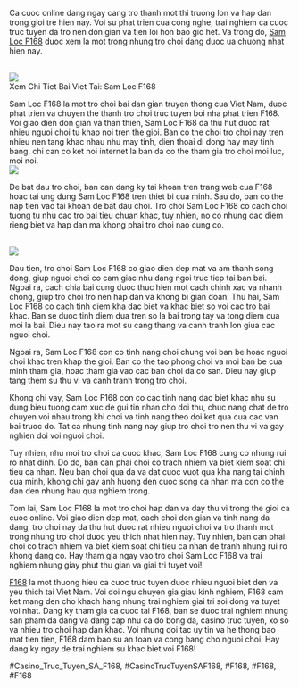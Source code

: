 <p>
        Ca cuoc online dang ngay cang tro thanh mot thi truong lon va hap dan trong gioi tre hien nay. Voi su phat trien cua cong nghe, trai nghiem ca cuoc truc tuyen da tro nen don gian va tien loi hon bao gio het. Va trong do, <a href="https://f168.onl/sam-loc/">Sam Loc F168</a> duoc xem la mot trong nhung tro choi dang duoc ua chuong nhat hien nay.
    </p><br><img src="https://shopifydev.io/wp-content/uploads/2025/02/ban-ca.png"></br>
Xem Chi Tiet Bai Viet Tai: Sam Loc F168<p>
        Sam Loc F168 la mot tro choi bai dan gian truyen thong cua Viet Nam, duoc phat trien va chuyen the thanh tro choi truc tuyen boi nha phat trien F168. Voi giao dien don gian va than thien, Sam Loc F168 da thu hut duoc rat nhieu nguoi choi tu khap noi tren the gioi. Ban co the choi tro choi nay tren nhieu nen tang khac nhau nhu may tinh, dien thoai di dong hay may tinh bang, chi can co ket noi internet la ban da co the tham gia tro choi moi luc, moi noi.
    <br><img src="https://shopifydev.io/wp-content/uploads/2025/02/dich-vu-cham-soc-khach-hang-chuyen-nghiep.jpg"></br><p>
        De bat dau tro choi, ban can dang ky tai khoan tren trang web cua F168 hoac tai ung dung Sam Loc F168 tren thiet bi cua minh. Sau do, ban co the nap tien vao tai khoan de bat dau choi. Tro choi Sam Loc F168 co cach choi tuong tu nhu cac tro bai tieu chuan khac, tuy nhien, no co nhung dac diem rieng biet va hap dan ma khong phai tro choi nao cung co.
    </p><br><img src="https://shopifydev.io/wp-content/uploads/2025/02/casino.png"></br><p>
        Dau tien, tro choi Sam Loc F168 co giao dien dep mat va am thanh song dong, giup nguoi choi co cam giac nhu dang ngoi truc tiep tai ban bai. Ngoai ra, cach chia bai cung duoc thuc hien mot cach chinh xac va nhanh chong, giup tro choi tro nen hap dan va khong bi gian doan. Thu hai, Sam Loc F168 co cach tinh diem kha dac biet va khac biet so voi cac tro bai khac. Ban se duoc tinh diem dua tren so la bai trong tay va tong diem cua moi la bai. Dieu nay tao ra mot su cang thang va canh tranh lon giua cac nguoi choi.
    <p>
        Ngoai ra, Sam Loc F168 con co tinh nang choi chung voi ban be hoac nguoi choi khac tren khap the gioi. Ban co the tao phong choi va moi ban be cua minh tham gia, hoac tham gia vao cac ban choi da co san. Dieu nay giup tang them su thu vi va canh tranh trong tro choi.
    </p><p>
        Khong chi vay, Sam Loc F168 con co cac tinh nang dac biet khac nhu su dung bieu tuong cam xuc de gui tin nhan cho doi thu, chuc nang chat de tro chuyen voi nhau trong khi choi va tinh nang theo doi ket qua cua cac van bai truoc do. Tat ca nhung tinh nang nay giup tro choi tro nen thu vi va gay nghien doi voi nguoi choi.
    <p>
        Tuy nhien, nhu moi tro choi ca cuoc khac, Sam Loc F168 cung co nhung rui ro nhat dinh. Do do, ban can phai choi co trach nhiem va biet kiem soat chi tieu ca nhan. Neu ban choi qua da va dat cuoc vuot qua kha nang tai chinh cua minh, khong chi gay anh huong den cuoc song ca nhan ma con co the dan den nhung hau qua nghiem trong.
    </p><p>
        Tom lai, Sam Loc F168 la mot tro choi hap dan va day thu vi trong the gioi ca cuoc online. Voi giao dien dep mat, cach choi don gian va tinh nang da dang, tro choi nay da thu hut duoc rat nhieu nguoi choi va tro thanh mot trong nhung tro choi duoc yeu thich nhat hien nay. Tuy nhien, ban can phai choi co trach nhiem va biet kiem soat chi tieu ca nhan de tranh nhung rui ro khong dang co. Hay tham gia ngay vao tro choi Sam Loc F168 va trai nghiem nhung giay phut thu gian va giai tri tuyet voi!
    </p><p><a href="https://f168.onl/">F168</a> la mot thuong hieu ca cuoc truc tuyen duoc nhieu nguoi biet den va yeu thich tai Viet Nam. Voi doi ngu chuyen gia giau kinh nghiem, F168 cam ket mang den cho khach hang nhung trai nghiem giai tri soi dong va tuyet voi nhat. Dang ky tham gia ca cuoc tai F168, ban se duoc trai nghiem nhung san pham da dang va dang cap nhu ca do bong da, casino truc tuyen, xo so va nhieu tro choi hap dan khac. Voi nhung doi tac uy tin va he thong bao mat tien tien, F168 dam bao su an toan va cong bang cho nguoi choi. Hay dang ky ngay de trai nghiem su khac biet voi F168!</p>
#Casino_Truc_Tuyen_SA_F168, #CasinoTrucTuyenSAF168, #F168, #F168, #F168
